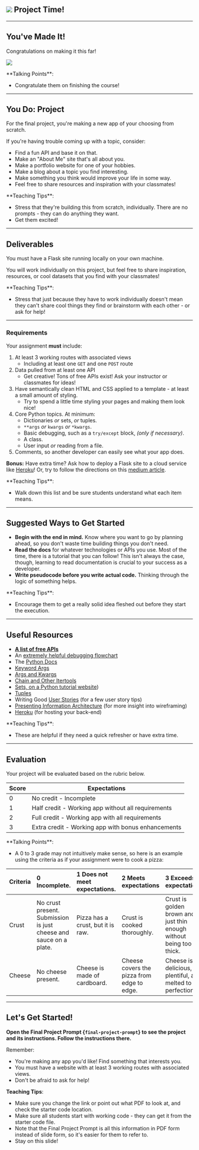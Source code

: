 <!--
title: Python Programming
type: lesson
duration: "01:30"
creator: Joseph Nelson
-->

## ![](https://ga-dash.s3.amazonaws.com/production/assets/logo-9f88ae6c9c3871690e33280fcf557f33.png) Project Time!

<!--

## Overview
This introduces the unit project, which spans either a few hours or a few days (depending on the delivery mode of this class). Go through these short slides, then pull up the project prompts with students and make sure each student has an idea. Walk around the room and offer help and suggestions. After this project, there is only the project presentations (optional) and the overall course summary (about an hour) left.

### Notes:

- The project prompt is identical to this presentation. Feel free to jump right to the project prompt overview.



## Learning Objectives
In this lesson, students will:
- Apply what they've learned in the course to create a working Python program from scratch.


## Duration
Depends on delivery method (5 day accelerated course delivery or 10 week part time delivery)- a few hours or a few days.

## Suggested Agenda

| Time | Activity |
| --- | --- |
| 0:00 - 0:05 | Welcome / Set up |
| 0:05 + | Introduce project and work! |

## Before Class: Preparation
- Before class, review the prompt and brainstorm ideas of directions to point students to if they're at a loss.

## In Class: Materials
- Projector
- Internet connection
- Python 3.0
- Project prompt

-->

---

## You've Made It!

Congratulations on making it this far!

![](https://media.giphy.com/media/OcZp0maz6ALok/giphy.gif)


<aside class="notes">
**Talking Points**:

- Congratulate them on finishing the course!

</aside>

---

## You Do: Project

For the final project, you're making a new app of your choosing from scratch.

If you're having trouble coming up with a topic, consider:

* Find a fun API and base it on that.
* Make an "About Me" site that's all about you.
* Make a portfolio website for one of your hobbies.
* Make a blog about a topic you find interesting.
* Make something you think would improve your life in some way.
* Feel free to share resources and inspiration with your classmates!

<aside class="notes">
**Teaching Tips**:

- Stress that they're building this from scratch, individually. There are no prompts - they can do anything they want.
- Get them excited!

</aside>

---

## Deliverables

You must have a Flask site running locally on your own machine.

You will work individually on this project, but feel free to share inspiration, resources, or cool datasets that you find with your classmates!


<aside class="notes">
**Teaching Tips**:

- Stress that just because they have to work individually doesn't mean they can't share cool things they find or brainstorm with each other - or ask for help!

</aside>

---

### Requirements

Your assignment **must** include:

1. At least 3 working routes with associated views
   - Including at least one `GET` and one `POST` route
2. Data pulled from at least one API
   - Get creative! Tons of free APIs exist! Ask your instructor or classmates for ideas!
3. Have semantically clean HTML and CSS applied to a template - at least a small amount of styling.
   - Try to spend a little time styling your pages and making them look nice!
4. Core Python topics. At minimum:
      - Dictionaries *or* sets, *or* tuples.
      - `**args` *or* `kwargs` *or* `*kwargs`.
      - Basic debugging, such as a `try/except` block, *(only if necessary)*.
      - A class.
      - User input *or* reading from a file.
5. Comments, so another developer can easily see what your app does.

**Bonus:** Have extra time? Ask how to deploy a Flask site to a cloud service like [Heroku](https://heroku.com/)! Or, try to follow the directions on this [medium article](https://medium.com/the-andela-way/deploying-a-python-flask-app-to-heroku-41250bda27d0).

<aside class="notes">
**Teaching Tips**:

- Walk down this list and be sure students understand what each item means.

</aside>

---

## Suggested Ways to Get Started

* **Begin with the end in mind.** Know where you want to go by planning ahead, so you don't waste time building things you don't need.
* **Read the docs** for whatever technologies or APIs you use. Most of the time, there is a tutorial that you can follow! This isn't always the case, though, learning to read documentation is crucial to your success as a developer.
* **Write pseudocode before you write actual code.** Thinking through the logic of something helps.

<aside class="notes">
**Teaching Tips**:

- Encourage them to get a really solid idea fleshed out before they start the execution.

</aside>


---


## Useful Resources

- **[A list of free APIs](http://www.programmableweb.com/apis/directory)**
- An [extremely helpful debugging flowchart](https://www.dropbox.com/s/cqsxfws52gulkyx/drawing.pdf)
- The [Python Docs](https://docs.python.org)
- [Keyword Args](http://treyhunner.com/2018/04/keyword-arguments-in-python/)
- [Args and Kwargs](https://www.digitalocean.com/community/tutorials/how-to-use-args-and-kwargs-in-python-3)
- [Chain and Other Itertools](http://programeveryday.com/post/using-python-itertools-to-save-memory/)
- [Sets, on a Python tutorial website](https://www.learnpython.org/en/Sets))
- [Tuples](http://openbookproject.net/thinkcs/python/english3e/tuples.html)
- Writing Good [User Stories](http://www.mariaemerson.com/user-stories/) (for a few user story tips)
- [Presenting Information Architecture](http://webstyleguide.com/wsg3/3-information-architecture/4-presenting-information.html) (for more insight into wireframing)
- [Heroku](https://heroku.com/) (for hosting your back-end)


<aside class="notes">
**Teaching Tips**:

- These are helpful if they need a quick refresher or have extra time.

</aside>

---


## Evaluation

Your project will be evaluated based on the rubric below.

| Score | Expectations |
| ----- | ---------------------------------------------------- |
| 0 | No credit - Incomplete |
| 1 | Half credit - Working app without all requirements |
| 2 | Full credit - Working app with all requirements |
| 3 | Extra credit - Working app with bonus enhancements |


<aside class="notes">
**Talking Points**:

- A 0 to 3 grade may not intuitively make sense, so here is an example using the criteria as if your assignment were to cook a pizza:

Criteria | **0** Incomplete. | **1** Does not meet expectations. | **2** Meets expectations | **3**  Exceeds expectations |
:--- | :--- | :--- | :--- | :---
Crust | No crust present. Submission is just cheese and sauce on a plate. | Pizza has a crust, but it is raw. | Crust is cooked thoroughly.| Crust is golden brown and just thin enough without being too thick.
Cheese | No cheese present. | Cheese is made of cardboard. | Cheese covers the pizza from edge to edge. | Cheese is delicious, plentiful, and melted to perfection.

</aside>


---

## Let's Get Started!

**Open the Final Project Prompt {`final-project-prompt`} to see the project and its instructions. Follow the instructions there.**

Remember:

- You're making any app you'd like! Find something that interests you.
- You must have a website with at least 3 working routes with associated views.
- Don't be afraid to ask for help!

<aside class="notes">

**Teaching Tips**:

- Make sure you change the link or point out what PDF to look at, and check the starter code location.
- Make sure all students start with working code - they can get it from the starter code file.
- Note that the Final Project Prompt is all this information in PDF form instead of slide form, so it's easier for them to refer to.
- Stay on this slide!

</aside>

